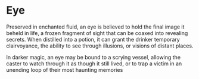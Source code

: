 # Eye

Preserved in enchanted fluid, an eye is believed to hold the final image it beheld in life, a frozen fragment of sight that can be coaxed into revealing secrets. When distilled into a potion, it can grant the drinker temporary clairvoyance, the ability to see through illusions, or visions of distant places.

In darker magic, an eye may be bound to a scrying vessel, allowing the caster to watch through it as though it still lived, or to trap a victim in an unending loop of their most haunting memories

